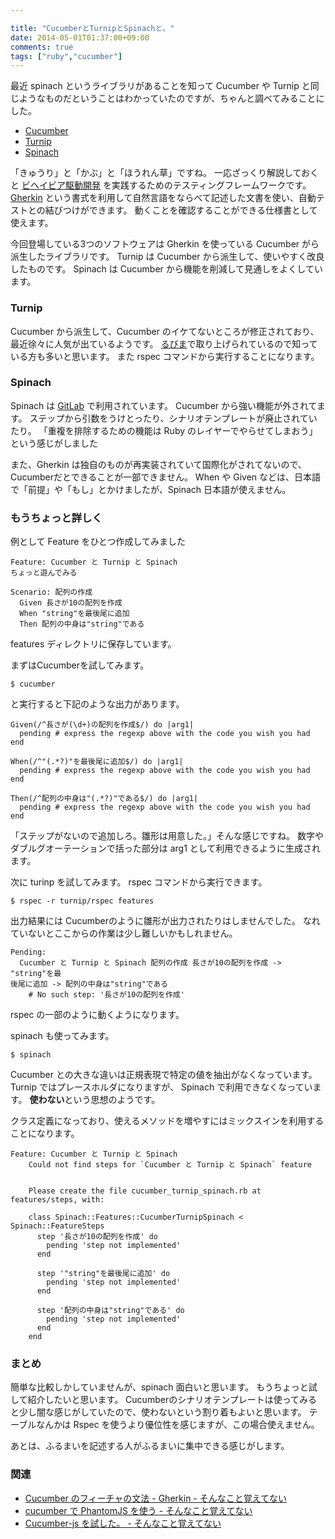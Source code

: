 ```yaml
---

title: "CucumberとTurnipとSpinachと。"
date: 2014-05-01T01:37:00+09:00
comments: true
tags: ["ruby","cucumber"]
---
```


最近 spinach というライブラリがあることを知って Cucumber や Turnip と同じようなものだということはわかっていたのですが、ちゃんと調べてみることにした。

* [Cucumber](http://cukes.info/)
* [Turnip](https://github.com/jnicklas/turnip)
* [Spinach](https://github.com/codegram/spinach)

「きゅうり」と「かぶ」と「ほうれん草」ですね。
一応ざっくり解説しておくと [ビヘイビア駆動開発](http://ja.wikipedia.org/wiki/%E3%83%93%E3%83%98%E3%82%A4%E3%83%93%E3%82%A2%E9%A7%86%E5%8B%95%E9%96%8B%E7%99%BA) を実践するためのテスティングフレームワークです。
[Gherkin](https://github.com/cucumber/gherkin) という書式を利用して自然言語をならべて記述した文書を使い、自動テストとの結びつけができます。
動くことを確認することができる仕様書として使えます。

今回登場している3つのソフトウェアは Gherkin を使っている Cucumber がら派生したライブラリです。
Turnip は Cucumber から派生して、使いやすく改良したものです。
Spinach は Cucumber から機能を削減して見通しをよくしています。

### Turnip

Cucumber から派生して、Cucumber のイケてないところが修正されており、最近徐々に人気が出ているようです。
[るびま](http://magazine.rubyist.net/?0042-FromCucumberToTurnip)で取り上げられているので知っている方も多いと思います。
また rspec コマンドから実行することになります。


### Spinach

Spinach は [GitLab](https://github.com/gitlabhq/gitlabhq/blob/master/features/steps/help.rb) で利用されています。
Cucumber から強い機能が外されてます。
ステップから引数をうけとったり、シナリオテンプレートが廃止されていたり。
「重複を排除するための機能は Ruby のレイヤーでやらせてしまおう」という感じがしました

また、Gherkin は独自のものが再実装されていて国際化がされてないので、Cucumberだとできることが一部できません。
When や Given などは、日本語で「前提」や「もし」とかけましたが、Spinach 日本語が使えません。


### もうちょっと詳しく

例として Feature をひとつ作成してみました

```
Feature: Cucumber と Turnip と Spinach
ちょっと遊んでみる

Scenario: 配列の作成
  Given 長さが10の配列を作成
  When "string"を最後尾に追加
  Then 配列の中身は"string"である
```

features ディレクトリに保存しています。

まずはCucumberを試してみます。

```
$ cucumber
```

と実行すると下記のような出力があります。

```
Given(/^長さが(\d+)の配列を作成$/) do |arg1|
  pending # express the regexp above with the code you wish you had
end

When(/^"(.*?)"を最後尾に追加$/) do |arg1|
  pending # express the regexp above with the code you wish you had
end

Then(/^配列の中身は"(.*?)"である$/) do |arg1|
  pending # express the regexp above with the code you wish you had
end
```

「ステップがないので追加しろ。雛形は用意した。」そんな感じですね。
数字やダブルグオーテーションで括った部分は arg1 として利用できるように生成されます。


次に turinp を試してみます。
rspec コマンドから実行できます。

```
$ rspec -r turnip/rspec features
```

出力結果には Cucumberのように雛形が出力されたりはしませんでした。
なれていないとここからの作業は少し難しいかもしれません。

```
Pending:
  Cucumber と Turnip と Spinach 配列の作成 長さが10の配列を作成 -> "string"を最
後尾に追加 -> 配列の中身は"string"である
    # No such step: '長さが10の配列を作成'
```

rspec の一部のように動くようになります。

spinach も使ってみます。

```
$ spinach
```

Cucumber との大きな違いは正規表現で特定の値を抽出がなくなっています。
Turnip ではプレースホルダになりますが、 Spinach で利用できなくなっています。
**使わない**という思想のようです。

クラス定義になっており、使えるメソッドを増やすにはミックスインを利用することになります。

```
Feature: Cucumber と Turnip と Spinach
    Could not find steps for `Cucumber と Turnip と Spinach` feature


    Please create the file cucumber_turnip_spinach.rb at features/steps, with:

    class Spinach::Features::CucumberTurnipSpinach < Spinach::FeatureSteps
      step '長さが10の配列を作成' do
        pending 'step not implemented'
      end

      step '"string"を最後尾に追加' do
        pending 'step not implemented'
      end

      step '配列の中身は"string"である' do
        pending 'step not implemented'
      end
    end
```

### まとめ

簡単な比較しかしていませんが、spinach 面白いと思います。
もうちょっと試して紹介したいと思います。
Cucumberのシナリオテンプレートは使ってみると少し闇な感じがしていたので、使わないという割り着もよいと思います。
テーブルなんかは Rspec を使うより優位性を感じますが、この場合使えません。

あとは、ふるまいを記述する人がふるまいに集中できる感じがします。

### 関連

* [Cucumber のフィーチャの文法 - Gherkin - そんなこと覚えてない](http://blog.eiel.info/blog/2013/02/12/gherkin/)
* [cucumber で PhantomJS を使う - そんなこと覚えてない](http://blog.eiel.info/blog/2013/05/23/cucumber-with-phantomjs/)
* [Cucumber-js を試した。 - そんなこと覚えてない](http://blog.eiel.info/blog/2013/09/03/cucumber-js/)
